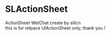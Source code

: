 # SLActionSheet
ActionSheet WetChat
 create by silicn  
 this is for relpace UIActionSheet only, thank you !

